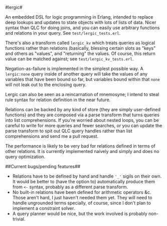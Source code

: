 #lergic#

An embedded DSL for logic programming in Erlang, intended to replace deep lookups and updates to state objects with lots of lists of data. Nicer syntax than QLC for doing joins, and you can easily use arbitrary functions and relations in your query. See `test/lergic_tests.erl`.

There's also a transform called `lergic_kv` which treats queries as logical functions rather than relations (basically, blessing certain slots as "keys" and others as "values", and "returning" the values. Of course, this return value can be matched against; see `test/lergic_kv_tests.erl`.

Negation-as-failure is implemented in the simplest possible way. A `lergic:none` query inside of another query will take the values of any variables that have been bound so far, but variables bound within that `none` will not leak out to the enclosing query.

Lergic can also be seen as a reincarnation of mnemosyne; I intend to steal rule syntax for relation definition in the near future.

Relations can be backed by any kind of store (they are simply user-defined functions) and they are composed via a parse transform that turns queries into list comprehensions. If you're worried about nested loops, you can be careful to write for more queries and fewer searches, or you can update the parse transform to spit out QLC query handles rather than list comprehensions and send me a pull request.

The performance is likely to be very bad for relations defined in terms of other relations. It is currently implemented naively and simply and does no query optimization.

##Current bugs/pending features##
* Relations have to be defined by hand and handle `'_'` sigils on their own. It would be better to (have the option to) automatically produce them from `<-` syntax, probably as a different parse transform.
* No built-in relations have been defined for arithmetic operators &c. Those aren't hard, I just haven't needed them yet. They will need to handle ungrounded terms specially, of course, since I don't plan to implement a constraint solver.
* A query planner would be nice, but the work involved is probably non-trivial.
